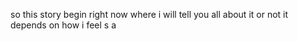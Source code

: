 so this story begin right now where i will tell you all about it or not it depends on how i feel s a   